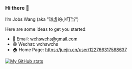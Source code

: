 ### Hi there 👋

I’m Jobs Wang (aka "谦虚的小叮当")

Here are some ideas to get you started:

- 📧 Email: wchswchs@gmail.com
- 😄 Wechat: wchswchs
- 🏠 Home Page: https://juejin.cn/user/122766317588637

[![My GitHub stats](https://github-readme-stats.vercel.app/api?username=wchswchs&show_icons=true&count_private=false&theme=cobalt)](https://github.com/anuraghazra/github-readme-stats)
